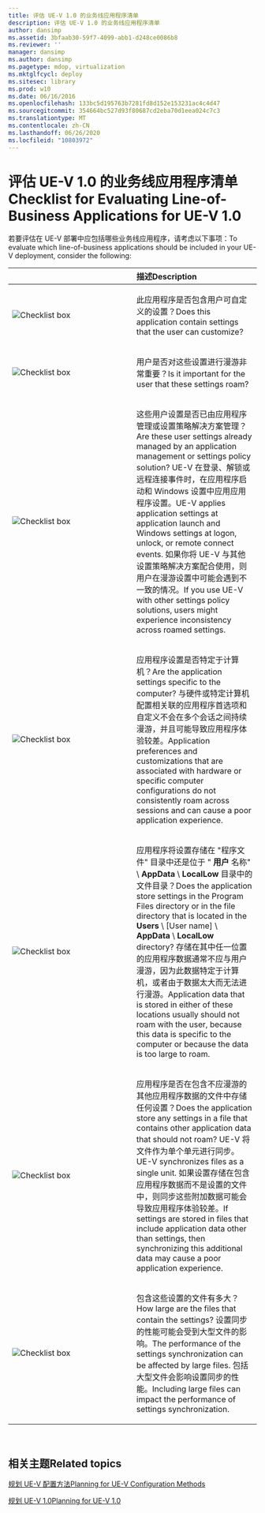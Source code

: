 ```yaml
---
title: 评估 UE-V 1.0 的业务线应用程序清单
description: 评估 UE-V 1.0 的业务线应用程序清单
author: dansimp
ms.assetid: 3bfaab30-59f7-4099-abb1-d248ce0086b8
ms.reviewer: ''
manager: dansimp
ms.author: dansimp
ms.pagetype: mdop, virtualization
ms.mktglfcycl: deploy
ms.sitesec: library
ms.prod: w10
ms.date: 06/16/2016
ms.openlocfilehash: 133bc5d195763b7281fd8d152e153231ac4c4d47
ms.sourcegitcommit: 354664bc527d93f80687cd2eba70d1eea024c7c3
ms.translationtype: MT
ms.contentlocale: zh-CN
ms.lasthandoff: 06/26/2020
ms.locfileid: "10803972"
---
```

# <span data-ttu-id="05cc7-103">评估 UE-V 1.0 的业务线应用程序清单</span><span class="sxs-lookup"><span data-stu-id="05cc7-103">Checklist for Evaluating Line-of-Business Applications for UE-V 1.0</span></span>


<span data-ttu-id="05cc7-104">若要评估在 UE-V 部署中应包括哪些业务线应用程序，请考虑以下事项：</span><span class="sxs-lookup"><span data-stu-id="05cc7-104">To evaluate which line-of-business applications should be included in your UE-V deployment, consider the following:</span></span>

<table>
<colgroup>
<col width="50%" />
<col width="50%" />
</colgroup>
<thead>
<tr class="header">
<th align="left"></th>
<th align="left"><span data-ttu-id="05cc7-105">描述</span><span class="sxs-lookup"><span data-stu-id="05cc7-105">Description</span></span></th>
</tr>
</thead>
<tbody>
<tr class="odd">
<td align="left"><img src="images/checklistbox.gif" alt="Checklist box" /></td>
<td align="left"><p><span data-ttu-id="05cc7-106">此应用程序是否包含用户可自定义的设置？</span><span class="sxs-lookup"><span data-stu-id="05cc7-106">Does this application contain settings that the user can customize?</span></span></p></td>
</tr>
<tr class="even">
<td align="left"><img src="images/checklistbox.gif" alt="Checklist box" /></td>
<td align="left"><p><span data-ttu-id="05cc7-107">用户是否对这些设置进行漫游非常重要？</span><span class="sxs-lookup"><span data-stu-id="05cc7-107">Is it important for the user that these settings roam?</span></span></p></td>
</tr>
<tr class="odd">
<td align="left"><img src="images/checklistbox.gif" alt="Checklist box" /></td>
<td align="left"><p><span data-ttu-id="05cc7-108">这些用户设置是否已由应用程序管理或设置策略解决方案管理？</span><span class="sxs-lookup"><span data-stu-id="05cc7-108">Are these user settings already managed by an application management or settings policy solution?</span></span> <span data-ttu-id="05cc7-109">UE-V 在登录、解锁或远程连接事件时，在应用程序启动和 Windows 设置中应用应用程序设置。</span><span class="sxs-lookup"><span data-stu-id="05cc7-109">UE-V applies application settings at application launch and Windows settings at logon, unlock, or remote connect events.</span></span> <span data-ttu-id="05cc7-110">如果你将 UE-V 与其他设置策略解决方案配合使用，则用户在漫游设置中可能会遇到不一致的情况。</span><span class="sxs-lookup"><span data-stu-id="05cc7-110">If you use UE-V with other settings policy solutions, users might experience inconsistency across roamed settings.</span></span></p></td>
</tr>
<tr class="even">
<td align="left"><img src="images/checklistbox.gif" alt="Checklist box" /></td>
<td align="left"><p><span data-ttu-id="05cc7-111">应用程序设置是否特定于计算机？</span><span class="sxs-lookup"><span data-stu-id="05cc7-111">Are the application settings specific to the computer?</span></span> <span data-ttu-id="05cc7-112">与硬件或特定计算机配置相关联的应用程序首选项和自定义不会在多个会话之间持续漫游，并且可能导致应用程序体验较差。</span><span class="sxs-lookup"><span data-stu-id="05cc7-112">Application preferences and customizations that are associated with hardware or specific computer configurations do not consistently roam across sessions and can cause a poor application experience.</span></span></p></td>
</tr>
<tr class="odd">
<td align="left"><img src="images/checklistbox.gif" alt="Checklist box" /></td>
<td align="left"><p><span data-ttu-id="05cc7-113">应用程序将设置存储在 "程序文件" 目录中还是位于 " <strong> 用户 </strong> 名称" \ <strong> AppData </strong>  \  <strong> LocalLow </strong> 目录中的文件目录？</span><span class="sxs-lookup"><span data-stu-id="05cc7-113">Does the application store settings in the Program Files directory or in the file directory that is located in the <strong>Users</strong> \ [User name] \ <strong>AppData</strong> \ <strong>LocalLow</strong> directory?</span></span> <span data-ttu-id="05cc7-114">存储在其中任一位置的应用程序数据通常不应与用户漫游，因为此数据特定于计算机，或者由于数据太大而无法进行漫游。</span><span class="sxs-lookup"><span data-stu-id="05cc7-114">Application data that is stored in either of these locations usually should not roam with the user, because this data is specific to the computer or because the data is too large to roam.</span></span></p></td>
</tr>
<tr class="even">
<td align="left"><img src="images/checklistbox.gif" alt="Checklist box" /></td>
<td align="left"><p><span data-ttu-id="05cc7-115">应用程序是否在包含不应漫游的其他应用程序数据的文件中存储任何设置？</span><span class="sxs-lookup"><span data-stu-id="05cc7-115">Does the application store any settings in a file that contains other application data that should not roam?</span></span> <span data-ttu-id="05cc7-116">UE-V 将文件作为单个单元进行同步。</span><span class="sxs-lookup"><span data-stu-id="05cc7-116">UE-V synchronizes files as a single unit.</span></span> <span data-ttu-id="05cc7-117">如果设置存储在包含应用程序数据而不是设置的文件中，则同步这些附加数据可能会导致应用程序体验较差。</span><span class="sxs-lookup"><span data-stu-id="05cc7-117">If settings are stored in files that include application data other than settings, then synchronizing this additional data may cause a poor application experience.</span></span></p></td>
</tr>
<tr class="odd">
<td align="left"><img src="images/checklistbox.gif" alt="Checklist box" /></td>
<td align="left"><p><span data-ttu-id="05cc7-118">包含这些设置的文件有多大？</span><span class="sxs-lookup"><span data-stu-id="05cc7-118">How large are the files that contain the settings?</span></span> <span data-ttu-id="05cc7-119">设置同步的性能可能会受到大型文件的影响。</span><span class="sxs-lookup"><span data-stu-id="05cc7-119">The performance of the settings synchronization can be affected by large files.</span></span> <span data-ttu-id="05cc7-120">包括大型文件会影响设置同步的性能。</span><span class="sxs-lookup"><span data-stu-id="05cc7-120">Including large files can impact the performance of settings synchronization.</span></span></p></td>
</tr>
</tbody>
</table>

 

## <span data-ttu-id="05cc7-121">相关主题</span><span class="sxs-lookup"><span data-stu-id="05cc7-121">Related topics</span></span>


[<span data-ttu-id="05cc7-122">规划 UE-V 配置方法</span><span class="sxs-lookup"><span data-stu-id="05cc7-122">Planning for UE-V Configuration Methods</span></span>](planning-for-ue-v-configuration-methods.md)

[<span data-ttu-id="05cc7-123">规划 UE-V 1.0</span><span class="sxs-lookup"><span data-stu-id="05cc7-123">Planning for UE-V 1.0</span></span>](planning-for-ue-v-10.md)

 

 





